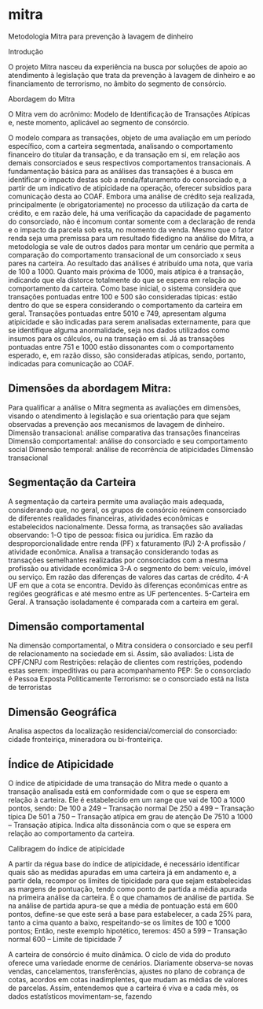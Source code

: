 # mitra
Metodologia Mitra para prevenção à lavagem de dinheiro

Introdução

O projeto Mitra nasceu da experiência na busca por soluções de apoio ao atendimento à legislação que trata da prevenção à lavagem de dinheiro e ao financiamento de terrorismo, no âmbito do segmento de consórcio.  

Abordagem do Mitra

O Mitra vem do acrônimo: Modelo de Identificação de Transações Atípicas e, neste momento, aplicável ao segmento de consórcio.

O modelo compara as transações, objeto de uma avaliação em um período específico, com a carteira segmentada, analisando o comportamento financeiro do titular da transação, e da transação em si,  em relação aos demais consorciados e seus respectivos comportamentos transacionais.
A fundamentação básica para as análises das transações é a busca em identificar o impacto destas sob a renda/faturamento do consorciado e, a partir de um indicativo de atipicidade na operação, oferecer subsídios para comunicação desta ao COAF. Embora uma análise de crédito seja realizada, principalmente (e obrigatoriamente) no processo da utilização da carta de crédito, e em razão dele, há uma verificação da capacidade de pagamento do consorciado,  não é incomum contar somente com a declaração de renda e o impacto da parcela sob esta, no momento da venda.
Mesmo que  o fator renda seja uma premissa para um resultado fidedigno na análise do Mitra, a metodologia se vale de outros dados para montar um cenário que permita a comparação do comportamento transacional de um consorciado x seus pares na carteira. 
Ao resultado das análises é atribuído uma nota, que varia de 100 a 1000. Quanto mais próxima de 1000, mais atípica é a transação, indicando que ela distorce totalmente do que se espera em relação ao comportamento da carteira.
Como base inicial, o sistema considera que transações pontuadas entre 100 e 500 são consideradas típicas: estão dentro do que se espera considerando o comportamento da carteira em geral.
Transações pontuadas entre 5010 e 749, apresentam alguma atipicidade e são indicadas para serem analisadas externamente, para que se identifique alguma anormalidade, seja nos dados utilizados como insumos para os cálculos, ou na transação em si.
Já as transações pontuadas entre 751 e 1000 estão dissonantes com o comportamento esperado, e, em razão disso, são consideradas atípicas, sendo, portanto, indicadas para comunicação ao COAF. 

Dimensões da abordagem Mitra: 
-----------------------------

Para qualificar a análise o Mitra segmenta as avaliações em dimensões, visando o atendimento à legislação e sua orientação para que sejam observadas a prevenção aos mecanismos de lavagem de dinheiro.
Dimensão transacional: análise comparativa das transações financeiras
Dimensão comportamental: análise do consorciado e seu comportamento social 
Dimensão temporal: análise de recorrência de atipicidades 
Dimensão transacional

Segmentação da Carteira
-----------------------
A segmentação da carteira permite uma avaliação mais adequada, considerando que, no geral, os grupos de consórcio reúnem consorciado de diferentes realidades financeiras, atividades econômicas e estabelecidos nacionalmente. 
Dessa forma, as transações são avaliadas observando: 
1-O tipo de pessoa: física ou jurídica. Em razão da desproporcionalidade entre renda (PF) x faturamento (PJ)
2-A profissão / atividade econômica. Analisa a transação considerando todas as transações semelhantes realizadas por consorciados com a mesma profissão ou atividade econômica
3-A o segmento do bem: veículo, imóvel ou serviço. Em razão das diferenças de valores das cartas de crédito.
4-A UF em que a cota se encontra. Devido às diferenças econômicas entre as regiões geográficas e até mesmo entre as UF pertencentes.
5-Carteira em Geral. A transação isoladamente é comparada com a carteira em geral.

Dimensão comportamental
-----------------------
Na dimensão comportamental, o Mitra considera o consorciado e seu perfil de relacionamento na sociedade em si. Assim, são avaliados: 
Lista de CPF/CNPJ com Restrições: relação de clientes com restrições, podendo estas serem: impeditivas ou para acompanhamento
PEP: Se o consorciado é Pessoa Exposta Politicamente
Terrorismo: se o consorciado está na lista de terroristas

Dimensão Geográfica
--------------------
Analisa aspectos da localização residencial/comercial do consorciado: cidade fronteiriça, mineradora ou bi-fronteiriça.

Índice de Atipicidade
----------------------
O índice de atipicidade de uma transação do Mitra mede o quanto a transação analisada está em conformidade com o que se espera em relação à carteira.
Ele é estabelecido em um range que vai de 100 a 1000 pontos, sendo:
De 100 a 249 – Transação normal
De 250 a 499 – Transação típica
De 501 a 750 – Transação atípica em grau de atenção
De 7510 a 1000 – Transação atípica. Indica alta dissonância com o que se espera em relação ao comportamento da carteira.

Calibragem do índice de atipicidade 

A partir da régua base do índice de atipicidade, é necessário identificar quais são as medidas apuradas em uma carteira já em andamento e, a partir dela, recompor os limites de tipicidade para que sejam estabelecidas as margens de pontuação, tendo como ponto de partida a média apurada na primeira análise da carteira. É o que chamamos de análise de partida.
Se na análise de partida apura-se que  a média de pontuação está em 600 pontos, define-se que este será a base para estabelecer, a cada 25% para, tanto a cima quanto a baixo, respeitando-se os limites de 100  e 1000 pontos;
Então, neste exemplo hipotético, teremos: 
450 a 599 – Transação normal
600 – Limite de tipicidade
7

A carteira de consórcio é muito dinâmica. O ciclo de vida do produto oferece uma variedade enorme de cenários. Diariamente observa-se novas vendas, cancelamentos, transferências, ajustes no plano de cobrança de cotas, acordos em cotas inadimplentes, que mudam as médias de valores de parcelas. Assim,  entendemos que a carteira é viva e a cada mês, os dados estatísticos movimentam-se, fazendo


